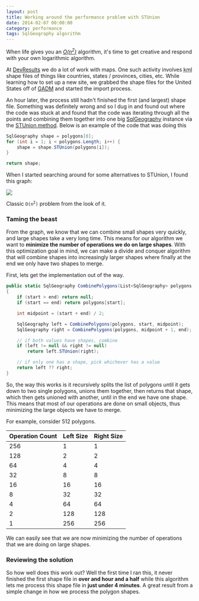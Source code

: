 ```yaml
---
layout: post
title: Working around the performance problem with STUnion
date: 2014-02-07 00:00:00
category: performance
tags: SqlGeography algorithm
---
```

<p class="jumbotron">
	When life gives you an <a href="http://en.wikipedia.org/wiki/Big_O_notation"><em>O(n<sup>2</sup>)</em></a> algorithm, it's time to get creative
	and respond with your own logarithmic algorithm.
</p>

At [DevResults](http://devresults.com) we do a lot of work with maps. One such activity involves <abbr title="Keyhold Markup Language">kml</abbr>
shape files of things like countries, states / provinces, cities, etc. While learning how to set up a new site,
we grabbed the shape files for the United States off of [GADM](http://gadm.org/) and started the import process.

An hour later, the process still hadn't finished the first (and largest) shape file.
Something was definitely wrong and so I dug in and found out where the code was stuck at and found that
the code was iterating through all the points and combining them together into one big [SqlGeography](http://technet.microsoft.com/en-us/library/microsoft.sqlserver.types.sqlgeography.aspx) instance
via the [STUnion method](http://technet.microsoft.com/en-us/library/microsoft.sqlserver.types.sqlgeography.stunion.aspx). 
Below is an example of the code that was doing this

```csharp
SqlGeography shape = polygons[0];
for (int i = 1; i < polygons.Length; i++) {
	shape = shape.STUnion(polygons[i]);
}

return shape;
```

When I started searching around for some alternatives to STUnion, I found this graph:

<img src="http://i.imgur.com/JXdHk0H.png">

Classic <code>O(n<sup>2</sup>)</code> problem from the look of it.

### Taming the beast

From the graph, we know that we can combine small shapes very quickly, and large shapes take a very long time.
This means for our algorithm we want to <strong>minimize the number of operations we do on large shapes</strong>.
With this optimization goal in mind, we can make a divide and conquer algorithm that will combine shapes 
into increasingly larger shapes where finally at the end we only have two shapes to merge.

First, lets get the implementation out of the way.

```csharp
public static SqlGeography CombinePolygons(List<SqlGeography> polygons, int start, int end)
{
    if (start > end) return null;
    if (start == end) return polygons[start];

    int midpoint = (start + end) / 2;

    SqlGeography left = CombinePolygons(polygons, start, midpoint);
    SqlGeography right = CombinePolygons(polygons, midpoint + 1, end);

    // if both values have shapes, combine
    if (left != null && right != null)
        return left.STUnion(right);

    // if only one has a shape, pick whichever has a value
    return left ?? right;
}
```

So, the way this works is it recursively splits the list of polygons until it gets down to two single polygons,
unions them together, then returns that shape, which then gets unioned with another, until in the end we have one shape.
This means that most of our operations are done on small objects, thus minimizing the large objects we have to merge.

For example, consider 512 polygons.

<table class="table table-striped">
	<thead>
		<tr><th>Operation Count</th><th>Left Size</th><th>Right Size</th></tr>
	</thead>
	<tbody>
		<tr><td>256</td><td>1</td><td>1</td></tr>
		<tr><td>128</td><td>2</td><td>2</td></tr>
		<tr><td>64</td><td>4</td><td>4</td></tr>
		<tr><td>32</td><td>8</td><td>8</td></tr>
		<tr><td>16</td><td>16</td><td>16</td></tr>
		<tr><td>8</td><td>32</td><td>32</td></tr>
		<tr><td>4</td><td>64</td><td>64</td></tr>
		<tr><td>2</td><td>128</td><td>128</td></tr>
		<tr><td>1</td><td>256</td><td>256</td></tr>
	</tbody>
</table>

We can easily see that we are now minimizing the number of operations that we are doing on large shapes.

### Reviewing the solution

So how well does this work out? Well the first time I ran this, it never finished the first shape 
file in <strong>over and hour and a half</strong> while this algorithm lets me process this shape file 
in <strong>just under 4 minutes</strong>. A great result from a simple change in how we process the
polygon shapes.